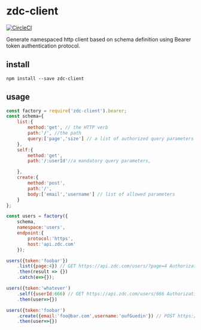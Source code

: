# zdc-client

[![CircleCI](https://circleci.com/gh/zorro-del-caribe/http-client-generator.svg?style=svg)](https://circleci.com/gh/zorro-del-caribe/http-client-generator)

Generate namespaced http client based on schema definition using Bearer token authentication protocol.

## install

``npm install --save zdc-client``

## usage

```Javascript
const factory = require('zdc-client').bearer;
const schema={
    list:{
        method:'get', // the HTTP verb
        path:'/', //the path
        query:['page','size'] // a list of authorized query parameters
    },
    self:{
        method:'get',
        path:'/:userId'//a mandatory query parameters,

    },
    create:{
        method:'post',
        path:'/',
        body:['email','username'] // list of allowed parameters
    }
};

const users = factory({
    schema,
    namespace:'users',
    endpoint:{
        protocol:'https',
        host:'api.zdc.com'
    });

users({token:'foobar'})
    .list({page:4}) // GET https://api.zdc.com/users/?page=4 Authorization: Bearer foobar
    .then(result => {})
    .catch(e=>{});

users({token:'whatever')
    .self({userId:666) // GET https://api.zdc.com/users/666 Authorization: Bearer whatever
    .then(user=>{})

users({token:'foobar')
    .create({email:'foo@bar.com',username:'oufGuedin'}) // POST https://api.zdc.com/users/ Authorization: Bearer foobar, body : {email:'foo@bar.com', username:'oufGuedin'}
    .then(user=>{})

```
